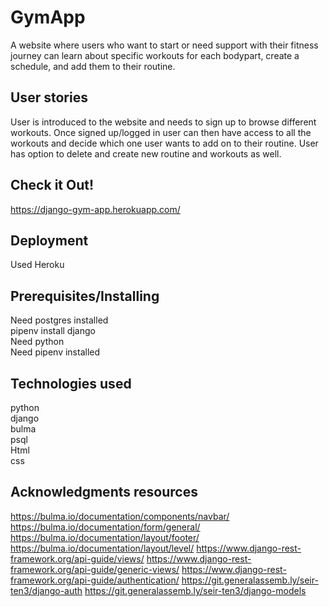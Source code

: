 # GymApp

 A website where users who want to start or need support with their fitness journey can learn about specific workouts for each bodypart, create a 
 schedule, and add them to their routine.

## User stories

 User is introduced to the website and needs to sign up to browse different workouts. Once signed up/logged in user can then have access to all the 
 workouts and decide which one user wants to add on to their routine. User has option to delete and create new routine and workouts as well.

##  Check it Out!
 https://django-gym-app.herokuapp.com/

##  Deployment

 Used Heroku 

##  Prerequisites/Installing

Need postgres installed <br/>
pipenv install django <br/>
Need python <br/>
Need pipenv installed <br/>

## Technologies used
 python <br/>
django <br/>
bulma <br/>
psql <br/>
Html <br/>
css <br/>



## Acknowledgments resources

https://bulma.io/documentation/components/navbar/ 
https://bulma.io/documentation/form/general/ 
https://bulma.io/documentation/layout/footer/ 
https://bulma.io/documentation/layout/level/
https://www.django-rest-framework.org/api-guide/views/ 
https://www.django-rest-framework.org/api-guide/generic-views/ 
https://www.django-rest-framework.org/api-guide/authentication/ 
https://git.generalassemb.ly/seir-ten3/django-auth
 https://git.generalassemb.ly/seir-ten3/django-models
